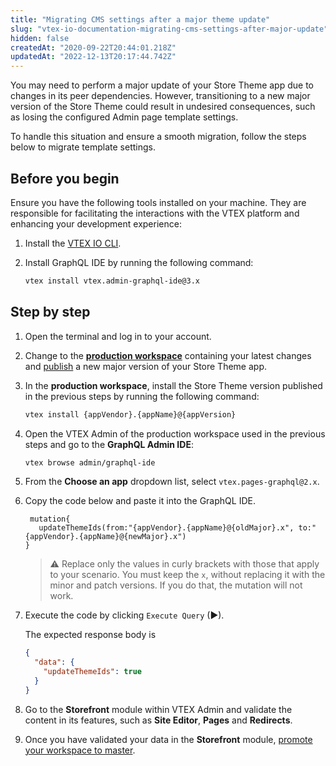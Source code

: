 ```yaml
---
title: "Migrating CMS settings after a major theme update"
slug: "vtex-io-documentation-migrating-cms-settings-after-major-update"
hidden: false
createdAt: "2020-09-22T20:44:01.218Z"
updatedAt: "2022-12-13T20:17:44.742Z"
---
```


You may need to perform a major update of your Store Theme app due to changes in its peer dependencies. However, transitioning to a new major version of the Store Theme could result in undesired consequences, such as losing the configured Admin page template settings.

To handle this situation and ensure a smooth migration, follow the steps below to migrate template settings.

## Before you begin

Ensure you have the following tools installed on your machine. They are responsible for facilitating the interactions with the VTEX platform and enhancing your development experience:

1. Install the [VTEX IO CLI](https://developers.vtex.com/docs/guides/vtex-io-documentation-vtex-io-cli-install).
2. Install GraphQL IDE by running the following command: 

   ```bash
   vtex install vtex.admin-graphql-ide@3.x
   ```

## Step by step

1. Open the terminal and log in to your account.
2. Change to the [**production workspace**](https://developers.vtex.com/docs/guides/vtex-io-documentation-creating-a-production-workspace) containing your latest changes and [publish](https://developers.vtex.com/docs/guides/vtex-io-documentation-making-your-new-app-version-publicly-available#step-2---publishing-the-new-app-version) a new major version of your Store Theme app.
3. In the **production workspace**, install the Store Theme version published in the previous steps by running the following command:

   ```sh
   vtex install {appVendor}.{appName}@{appVersion}
   ```

4. Open the VTEX Admin of the production workspace used in the previous steps and go to the **GraphQL Admin IDE**:

   ```sh
   vtex browse admin/graphql-ide
   ```

5. From the **Choose an app** dropdown list, select `vtex.pages-graphql@2.x`.
6. Copy the code below and paste it into the GraphQL IDE.

   ```gql
    mutation{
      updateThemeIds(from:"{appVendor}.{appName}@{oldMajor}.x", to:"{appVendor}.{appName}@{newMajor}.x")
   }
   ```

   >⚠️ Replace only the values in curly brackets with those that apply to your scenario. You must keep the `x`, without replacing it with the minor and patch versions. If you do that, the mutation will not work.

7. Execute the code by clicking `Execute Query` (▶). 

   The expected response body is

   ```json
   {
     "data": {
       "updateThemeIds": true
     }
   }
   ```

8. Go to the **Storefront** module within VTEX Admin and validate the content in its features, such as **Site Editor**, **Pages** and **Redirects**.

9. Once you have validated your data in the **Storefront** module, [promote your workspace to master](https://developers.vtex.com/docs/guides/vtex-io-documentation-promoting-a-workspace-to-master/).
